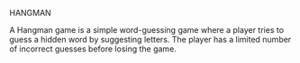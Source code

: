 HANGMAN

A Hangman game is a simple word-guessing game where a player tries to guess a hidden word by suggesting letters. The player has a limited number of incorrect guesses before losing the game.

